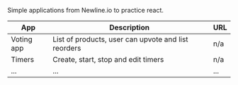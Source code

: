 Simple applications from Newline.io to practice react.

| App | Description | URL |
| ---- | ---- | ---- |
| Voting app | List of products, user can upvote and list reorders | n/a |
| Timers | Create, start, stop and edit timers | n/a |
| ... | ... | ... |
